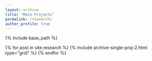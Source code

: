 ```yaml
---
layout: archive
title: "Main Projects"
permalink: /research/
author_profile: true
---
```

{% include base_path %}

<div class="grid">
  <div class="wrapper">
    {% for post in site.research %}
      {% include archive-single-proj-2.html type="grid" %}
    {% endfor %}
  </div>
</div>



